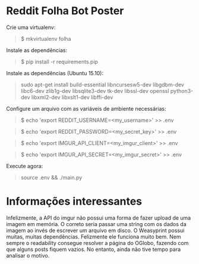 # Reddit Folha Bot Poster
Crie uma virtualenv:
> $ mkvirtualenv folha

Instale as dependências:
> $ pip install -r requirements.pip

Instale as dependências (Ubuntu 15.10):
> sudo apt-get install build-essential libncursesw5-dev libgdbm-dev libc6-dev zlib1g-dev libsqlite3-dev tk-dev libssl-dev openssl python3-dev libxml2-dev libxslt1-dev libffi-dev


Configure um arquivo com as variáveis de ambiente necessárias:

> $ echo 'export REDDIT_USERNAME=<my_username>' >> .env

> $ echo 'export REDDIT_PASSWORD=<my_secret_key>' >> .env

> $ echo 'export IMGUR_API_CLIENT=<my_imgur_client>' >> .env

> $ echo 'export IMGUR_API_SECRET=<my_imgur_secret>' >> .env

Execute agora:
> source .env && ./main.py

# Informações interessantes
Infelizmente, a API do imgur não possui uma forma de fazer upload de uma imagem em memória.
O correto seria passar uma string com os dados da imagem ao invés de escrever um arquivo em disco.
O Weasyprint possui muitas, muitas dependências. Felizmente ele funciona muito bem.
Nem sempre o readability consegue resolver a página do OGlobo, fazendo com que alguns posts fiquem vazios. No entanto, ainda não tive tempo para analisar o motivo.

